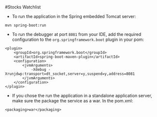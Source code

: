 #Stocks Watchlist
* To run the application in the Spring embedded Tomcat server: 

```
mvn spring-boot:run
``` 

* To run the debugger at port `8081` from your IDE, add the required configuration to the `org.springframework.boot` plugin in your pom:
```
<plugin>
    <groupId>org.springframework.boot</groupId>
    <artifactId>spring-boot-maven-plugin</artifactId>
    <configuration>
        <jvmArguments>
            -Xdebug -Xrunjdwp:transport=dt_socket,server=y,suspend=y,address=8081
        </jvmArguments>
    </configuration>
</plugin>
```

* If you chose the run the application in a standalone application server, make sure the package the service as a war. In the pom.xml:
```
<packaging>war</packaging>
```